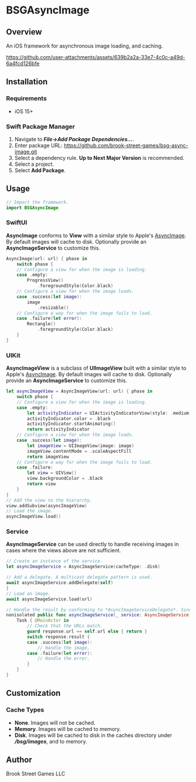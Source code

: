 # BSGAsyncImage

## Overview

An iOS framework for asynchronous image loading, and caching.

https://github.com/user-attachments/assets/639b2a2a-33e7-4c0c-a49d-6a4fcd126bfe

## Installation

### Requirements

+ iOS 15+

### Swift Package Manager

1. Navigate to ***File->Add Package Dependencies...***.
3. Enter package URL: https://github.com/brook-street-games/bsg-async-image.git
3. Select a dependency rule. **Up to Next Major Version** is recommended.
4. Select a project.
5. Select **Add Package**.

## Usage

```swift
// Import the framework.
import BSGAsyncImage
```

### SwiftUI

**AsyncImage** conforms to **View** with a similar style to Apple's [AsyncImage](https://developer.apple.com/documentation/swiftui/asyncimage).
By default images will cache to disk. Optionally provide an **AsyncImageService** to customize this.

```swift
AsyncImage(url: url) { phase in
	switch phase {
	// Configure a view for when the image is loading.
	case .empty: 
		ProgressView()
			.foregroundStyle(Color.black)
	// Configure a view for when the image loads.
	case .success(let image): 
		image
			.resizable()
	// Configure a way for when the image fails to load.
	case .failure(let error): 
		Rectangle()
			.foregroundStyle(Color.black)
	}
}
```

### UIKit

**AsyncImageView** is a subclass of **UIImageView** built with a similar style to Apple's [AsyncImage](https://developer.apple.com/documentation/swiftui/asyncimage). 
By default images will cache to disk. Optionally provide an **AsyncImageService** to customize this.

```swift
let asyncImageView = AsyncImageView(url: url) { phase in
	switch phase {
	// Configure a view for when the image is loading.
	case .empty:
		let activityIndicator = UIActivityIndicatorView(style: .medium)
		activityIndicator.color = .black
		activityIndicator.startAnimating()
		return activityIndicator
	// Configure a view for when the image loads.
	case .success(let image):
		let imageView = UIImageView(image: image)
		imageView.contentMode = .scaleAspectFill
		return imageView
	// Configure a way for when the image fails to load.
	case .failure:
		let view = UIView()
		view.backgroundColor = .black
		return view
	}
}
// Add the view to the hierarchy.
view.addSubview(asyncImageView)
// Load the image.
asyncImageView.load()
```

### Service

**AsyncImageService** can be used directly to handle receiving images in cases where the views above are not sufficient.

```swift
// Create an instance of the service.
let asyncImageService = AsyncImageService(cacheType: .disk)

// Add a delegate. A multicast delegate pattern is used.
await asyncImageService.addDelegate(self)
}
// Load an image.
await asyncImageService.load(url)

// Handle the result by conforming to *AsyncImageServiceDelegate*. Since this method will be called for every image that is loaded, the URL should be checked before using the image. 
nonisolated public func asyncImageService(_ service: AsyncImageService, didReceiveResponse response: AsyncImageResponse) {
	Task { @MainActor in
		// Check that the URLs match.
		guard response.url == self.url else { return }
		switch response.result {
		case .success(let image): 
			// Handle the image. 
		case .failure(let error): 
			// Handle the error.
		}
	}
}
```

## Customization

### Cache Types

* **None**. Images will not be cached.
* **Memory**. Images will be cached to memory.
* **Disk**. Images will be cached to disk in the caches directory under ***/bsg/images***, and to memory.

## Author

Brook Street Games LLC
